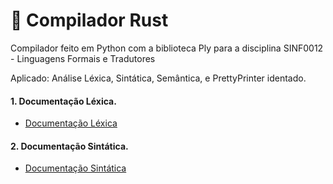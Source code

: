 # 🦀 Compilador Rust
Compilador feito em Python com a biblioteca Ply para a disciplina SINF0012 - Linguagens Formais e Tradutores

Aplicado: Análise Léxica, Sintática, Semântica, e PrettyPrinter identado.

#### 1. Documentação Léxica.
- [Documentação Léxica](https://github.com/CleomadsonMedeiros/Linguagem-Block/blob/main/lexico.md)

#### 2. Documentação Sintática.
- [Documentação Sintática](https://github.com/CleomadsonMedeiros/Linguagem-Block/blob/main/sintatico.md)